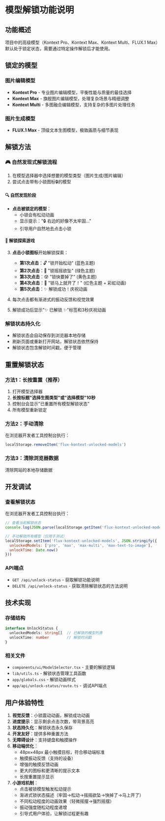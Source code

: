 # 模型解锁功能说明

## 功能概述

项目中的高级模型（Kontext Pro、Kontext Max、Kontext Multi、FLUX.1 Max）默认处于锁定状态，需要通过特定操作解锁后才能使用。

## 锁定的模型

### 图片编辑模型
- **Kontext Pro** - 专业图片编辑模型，平衡性能与质量的最佳选择
- **Kontext Max** - 旗舰图片编辑模型，处理复杂场景与精细调整  
- **Kontext Multi** - 多图融合编辑模型，支持复杂的多图片处理任务

### 图片生成模型
- **FLUX.1 Max** - 顶级文本生图模型，极致画质与细节表现

## 解锁方法

### 🎮 自然发现式解锁流程
1. 在模型选择器中选择想要的模型类型（图片生成/图片编辑）
2. 尝试点击带有小锁图标🔒的模型

#### 🔍 自然发现阶段
- **点击被锁定的模型**：
  - 小锁会有松动动画
  - 显示提示："🔒 右边的好像不太牢固..."
  - 引导用户自然地去点击小锁

#### 🎯 解锁探索游戏
3. **点击小锁图标**开始解锁探索：
   - **第1次点击**：🔓 "锁开始松动" (蓝色主题)
   - **第2次点击**：🫨 "锁摇摇欲坠" (绿色主题)
   - **第3次点击**：😰 "锁快要掉了" (黄色主题)
   - **第4次点击**：🎯 "锁马上就开了！" (红色主题 + 彩虹动画)
   - **第5次点击**：✨ 解锁成功！庆祝动画

4. 每次点击都有渐进式的振动反馈和视觉效果
5. 解锁成功后显示"✨ 已解锁 ✨"标签和3秒庆祝动画

### 解锁状态持久化
- 解锁状态会自动保存到浏览器本地存储
- 刷新页面或重新打开网站，解锁状态依然保持
- 解锁状态包含解锁时间戳，便于管理

## 重置解锁状态

### 方法1：长按重置（推荐）
1. 打开模型选择器
2. **长按标题"选择生图类型"或"选择模型"10秒**
3. 控制台会显示"已重置所有模型解锁状态"
4. 所有模型重新锁定

### 方法2：手动清除
在浏览器开发者工具控制台执行：
```javascript
localStorage.removeItem('flux-kontext-unlocked-models')
```

### 方法3：清除浏览器数据
清除网站的本地存储数据

## 开发调试

### 查看解锁状态
在浏览器开发者工具控制台执行：
```javascript
// 查看当前解锁状态
console.log(JSON.parse(localStorage.getItem('flux-kontext-unlocked-models') || '{}'))

// 手动解锁所有模型（仅用于测试）
localStorage.setItem('flux-kontext-unlocked-models', JSON.stringify({
  unlockedModels: ['pro', 'max', 'max-multi', 'max-text-to-image'],
  unlockTime: Date.now()
}))
```

### API端点
- `GET /api/unlock-status` - 获取解锁功能说明
- `DELETE /api/unlock-status` - 获取清除解锁状态的方法说明

## 技术实现

### 存储结构
```typescript
interface UnlockStatus {
  unlockedModels: string[]  // 已解锁的模型列表
  unlockTime: number        // 解锁时间戳
}
```

### 相关文件
- `components/ui/ModelSelector.tsx` - 主要的解锁逻辑
- `lib/utils.ts` - 解锁状态管理工具函数
- `app/globals.css` - 解锁动画样式
- `app/api/unlock-status/route.ts` - 调试API端点

## 用户体验特性

1. **视觉反馈**：小锁震动动画，解锁成功动画
2. **进度提示**：显示剩余点击次数，带背景高亮
3. **状态持久化**：解锁状态永久保存
4. **开发友好**：提供多种重置方法
5. **无障碍设计**：支持键盘和触摸操作
6. **移动端优化**：
   - 48px×48px 最小触摸目标，符合移动端标准
   - 触摸振动反馈（支持的设备）
   - 增强的触摸反馈动画
   - 更大的图标和更清晰的提示文本
   - 长按重置提示显示
7. **小游戏机制**：
   - 点击被锁模型触发松动提示
   - 渐进式锁状态描述（牢固→松动→摇摇欲坠→快掉了→马上开了）
   - 不同松动程度的动画效果（轻微摇摆→强烈摇摆）
   - 振动强度随松动程度递增
   - 引导式用户体验，让解锁过程更有趣
